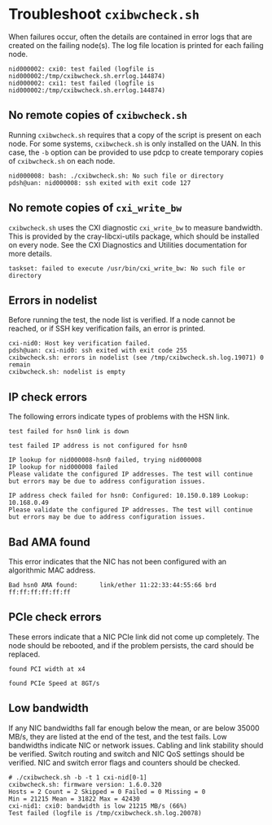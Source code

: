 # Troubleshoot `cxibwcheck.sh`

When failures occur, often the details are contained in error logs that are created on the failing node(s). The log file location is printed for each failing node.

```screen
nid000002: cxi0: test failed (logfile is nid000002:/tmp/cxibwcheck.sh.errlog.144874)
nid000002: cxi1: test failed (logfile is nid000002:/tmp/cxibwcheck.sh.errlog.144874)
```

## No remote copies of `cxibwcheck.sh`

Running `cxibwcheck.sh` requires that a copy of the script is present on each node. For some systems, `cxibwcheck.sh` is only installed on the UAN. In this case, the `-b` option can be provided to use pdcp to create temporary copies of `cxibwcheck.sh` on each node.

```screen
nid000008: bash: ./cxibwcheck.sh: No such file or directory
pdsh@uan: nid000008: ssh exited with exit code 127
```

## No remote copies of `cxi_write_bw`

`cxibwcheck.sh` uses the CXI diagnostic `cxi_write_bw` to measure bandwidth. This is provided by the cray-libcxi-utils package, which should be installed on every node. See the CXI Diagnostics and Utilities documentation for more details.

```screen
taskset: failed to execute /usr/bin/cxi_write_bw: No such file or directory
```

## Errors in nodelist

Before running the test, the node list is verified. If a node cannot be reached, or if SSH key verification fails, an error is printed.

```screen
cxi-nid0: Host key verification failed.
pdsh@uan: cxi-nid0: ssh exited with exit code 255
cxibwcheck.sh: errors in nodelist (see /tmp/cxibwcheck.sh.log.19071) 0 remain
cxibwcheck.sh: nodelist is empty
```

## IP check errors

The following errors indicate types of problems with the HSN link.

```screen
test failed for hsn0 link is down
```

```screen
test failed IP address is not configured for hsn0
```

```screen
IP lookup for nid000008-hsn0 failed, trying nid000008
IP lookup for nid000008 failed
Please validate the configured IP addresses. The test will continue but errors may be due to address configuration issues.
```

```screen
IP address check failed for hsn0: Configured: 10.150.0.189 Lookup: 10.168.0.49
Please validate the configured IP addresses. The test will continue but errors may be due to address configuration issues.
```

## Bad AMA found

This error indicates that the NIC has not been configured with an algorithmic MAC address.

```screen
Bad hsn0 AMA found:      link/ether 11:22:33:44:55:66 brd ff:ff:ff:ff:ff:ff
```

## PCIe check errors

These errors indicate that a NIC PCIe link did not come up completely. The node should be rebooted, and if the problem persists, the card should be replaced.

```screen
found PCI width at x4
```

```screen
found PCIe Speed at 8GT/s
```

## Low bandwidth

If any NIC bandwidths fall far enough below the mean, or are below 35000 MB/s, they are listed at the end of the test, and the test fails. Low bandwidths indicate NIC or network issues. Cabling and link stability should be verified. Switch routing and switch and NIC QoS settings should be verified. NIC and switch error flags and counters should be checked.

```screen
# ./cxibwcheck.sh -b -t 1 cxi-nid[0-1]
cxibwcheck.sh: firmware version: 1.6.0.320
Hosts = 2 Count = 2 Skipped = 0 Failed = 0 Missing = 0
Min = 21215 Mean = 31822 Max = 42430
cxi-nid1: cxi0: bandwidth is low 21215 MB/s (66%)
Test failed (logfile is /tmp/cxibwcheck.sh.log.20078)
```
